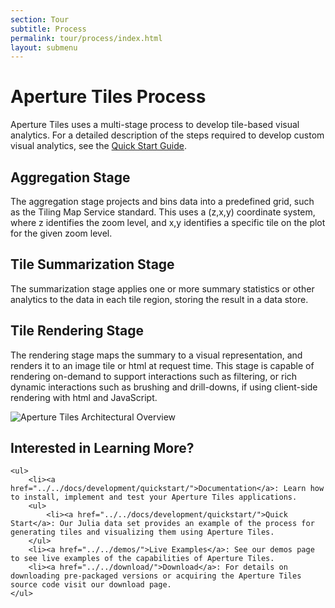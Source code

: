 ```yaml
---
section: Tour
subtitle: Process
permalink: tour/process/index.html
layout: submenu
---
```


Aperture Tiles Process
=======================

Aperture Tiles uses a multi-stage process to develop tile-based visual analytics. For a detailed description of the steps required to develop custom visual analytics, see the [Quick Start Guide](../../docs/development/quickstart/).

Aggregation Stage
-----------------

The aggregation stage projects and bins data into a predefined grid, such as the Tiling Map Service standard.  This uses a (z,x,y) coordinate system, where z identifies the zoom level, and x,y identifies a specific tile on the plot for the given zoom level. 

Tile Summarization Stage
------------------------

The summarization stage applies one or more summary statistics or other analytics to the data in each tile region, storing the result in a data store. 

Tile Rendering Stage
--------------------

The rendering stage maps the summary to a visual representation, and renders it to an image tile or html at request time. This stage is capable of rendering on-demand to support interactions such as filtering, or rich dynamic interactions such as brushing and drill-downs, if using client-side rendering with html and JavaScript.

![Aperture Tiles Architectural Overview](../../img/arch-overview.png)

<div class="git">
	<h2>Interested in Learning More?</h2>

	<ul>
		<li><a href="../../docs/development/quickstart/">Documentation</a>: Learn how to install, implement and test your Aperture Tiles applications.
		<ul>
			<li><a href="../../docs/development/quickstart/">Quick Start</a>: Our Julia data set provides an example of the process for generating tiles and visualizing them using Aperture Tiles.
		</ul>
		<li><a href="../../demos/">Live Examples</a>: See our demos page to see live examples of the capabilities of Aperture Tiles.
		<li><a href="../../download/">Download</a>: For details on downloading pre-packaged versions or acquiring the Aperture Tiles source code visit our download page.
	</ul>
</div>